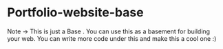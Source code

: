 # Portfolio-website-base

Note -> This is just a Base . You can use this as a basement for building your web.
You can write more code under this and make this a cool one :)
